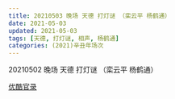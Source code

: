 ```yaml
---
title: 20210503 晚场 天德 打灯谜 （栾云平 杨鹤通）
date: 2021-05-03
updated: 2021-05-03
tags: [天德, 打灯谜, 相声, 杨鹤通] 
categories: (2021)辛丑年场次 
---
```

20210502 晚场 天德 打灯谜 （栾云平 杨鹤通）

[优酷官录](https://v.youku.com/v_show/id_XNTE3MDA0NzAzNg==.html)

